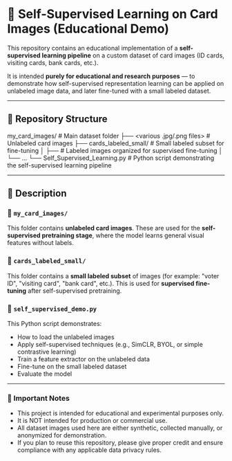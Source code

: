 # 🧠 Self-Supervised Learning on Card Images (Educational Demo)

This repository contains an educational implementation of a **self-supervised learning pipeline** on a custom dataset of card images (ID cards, visiting cards, bank cards, etc.).

It is intended **purely for educational and research purposes** — to demonstrate how self-supervised representation learning can be applied on unlabeled image data, and later fine-tuned with a small labeled dataset.

---

## 📁 Repository Structure

my_card_images/ # Main dataset folder
├── <various .jpg/.png files> # Unlabeled card images
├── cards_labeled_small/ # Small labeled subset for fine-tuning
│ ├── <class folders or files> # Labeled images organized for supervised fine-tuning
│ └── ...
└── Self_Supervised_Learning.py # Python script demonstrating the self-supervised learning pipeline


---

## 📝 Description

### 🔹 `my_card_images/`

This folder contains **unlabeled card images**. These are used for the **self-supervised pretraining stage**, where the model learns general visual features without labels.

### 🔹 `cards_labeled_small/`

This folder contains a **small labeled subset** of images (for example: "voter ID", "visiting card", "bank card", etc.). This is used for **supervised fine-tuning** after self-supervised pretraining.

### 🔹 `self_supervised_demo.py`

This Python script demonstrates:

- How to load the unlabeled images
- Apply self-supervised techniques (e.g., SimCLR, BYOL, or simple contrastive learning)
- Train a feature extractor on the unlabeled data
- Fine-tune on the small labeled dataset
- Evaluate the model

---

### 📌 Important Notes

- This project is intended for educational and experimental purposes only.
- It is NOT intended for production or commercial use.
- All dataset images used here are either synthetic, collected manually, or anonymized for demonstration.
- If you plan to reuse this repository, please give proper credit and ensure compliance with any applicable data privacy rules.
